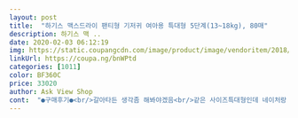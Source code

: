 ```yaml
---
layout: post 
title:  "하기스 맥스드라이 팬티형 기저귀 여아용 특대형 5단계(13~18kg), 80매" 
description: 하기스 맥 ..
date: 2020-02-03 06:12:19 
img: https://static.coupangcdn.com/image/product/image/vendoritem/2018/10/31/3736966492/2266b303-8c2c-4d48-8f8c-8c25caf1e6be.jpg 
linkUrl: https://coupa.ng/bnWPtd 
categories: [1011] 
color: BF360C 
price: 33020 
author: Ask View Shop 
cont:  "●구매후기●<br/>갈아타든 생각좀 해봐야겠음<br/>같은 사이즈특대형인데 네이처랑 비교했을때<br/>같은 하기스제품이지만 또 발진은 생기지않을까?<br/>국내 생산 제품이라 더 믿고 사용하는 기저귀네요~<br/>그냥 입혀주고 있음<br/>그리고 하기스 팬티기저귀만의 매직테이프로 인해서 뒷처리도 편한데다가 입힐때도 가끔씩 밴드기저귀처럼 채워줄때도 있어요ㅎㅎ 원하는 방식으로 골라(?) 착용하게 하니 상황에 따라 얼마나 편한지 모르겠어요<br/>근데 요새 아침에 기저귀 갈아주려고 보면<br/>기저귀 뗄 때까지 맥스드라이 쭉 쓰려구요 ㅋㅋ<br/>길이감 조금 차이 있었고 입혔을때 허리부분이<br/>꾸준히 사용 중이예요<br/>네이처 기저귀 쓰고 있는데<br/>네이처가 조금 더 가격이 비싼데<br/>다행히 고민했던 발진 전혀 하나도 없음<br/>떼었다 붙었다해도 잘붙어있음<br/>만원 할인권 이벤해서 득템한 기분임<br/>많은 양, 오랜시간을 착용해도 새지않고 가볍게 유지되더라구요<br/>매직테이프라 줄여주면 크게 문제될껀 없지만<br/>맥스 드라이가 네이처보다 샹당히 크다<br/>맥스드라이가 여름기저귀가 아닌데도 우리 아기들 전부 짠듯이 여름내내 사용 중이에요! 이번에도 쿠팡에서 로켓 배송 했다며~~ㅋㅋㅋ<br/>밑에 후기는 전에 썼던 후기임<br/>밤기저귀뿐 아니라 그냥 낮.<br/>밤 가리지 않고 써도 될듯 싶음<br/>별 생각에 수없이 생각끝에 한개만 일단 주문해봄<br/>사용해온 기저귀 중 흡수력이 단연 최고이기 때문에 밤기저귀, 여행용기저귀로 유용히 잘 사용중이에요<br/>써보니 좋아서 계속 재구매임<br/>아~! 단점이라면 이건 하기스 점수가 없다지요ㅡㅡ;<br/>아직 이건 지금 쓰고 있는지라 조금 더 써보고<br/>옷이 젖어있어서 보니까 기저귀가 약간 커서 세는 현상도<br/>우리 아기 기저귀 맥스드라이로 쓴 지 좀 됐는데 이번에도 또 구매했어요! 사용할수록 계속 만족~<br/>이것또한 얇아서 흡수력 좋은만큼 통풍또한 잘되는거 같음<br/>이제 따로 써야할듯 싶어서 알아보다가<br/>있는거 같고 소변양도 부쩍 많아서 밤기저귀는<br/>진심 강추드립니다~^^<br/>최대 12시간 흡수력 시켜준다는 드라이 기저귀보고<br/>커도 아기가 움직이거나할때 불편스럽지 아니해보여서<br/>포장색부터 보라보라함~ㅋ<br/>허리 밴드 부드러우면서 매직 원터치라 아무리 몇번<br/>확실히 오래가는듯 함<br/>확실히 흡수력은 시간은 재어보지는 않았지만<br/>흡수력 당연 좋음<br/>흡수력 뿐만 아니라 흡수패드도 넓고 길어서<br/>흡수력도 좋고 이것또한 뭉침없어 좋고<br/>흡수력이 좋아서<br/>" 
---
```

